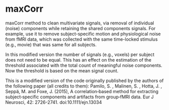 # maxCorr
maxCorr method to clean multivariate signals, via removal of individual (noise) components while retaining the shared components signals. For example, use it to remove subject-specific motion and physiological noise from fMRI data, which was collected with the same time-locked stimulus (e.g., movie) that was same for all subjects.

In this modified version the number of signals (e.g., voxels) per subject does not need to be equal. This has an effect on the estimation of the threshold associated with the total count of meaningful noise components. Now the threshold is based on the mean signal count.

This is a modified version of the code originally published by the authors of the following paper (all credits to them):
Pamilo, S. , Malinen, S. , Hotta, J. , Seppä, M. and Foxe, J. (2015), A correlation‐based method for extracting subject‐specific components and artifacts from group‐fMRI data. Eur J Neurosci, 42: 2726-2741. doi:10.1111/ejn.13034
